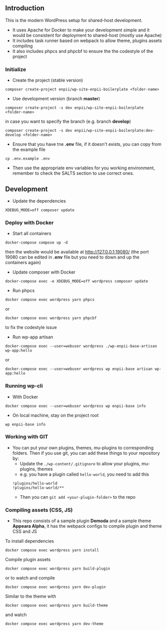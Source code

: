 ## Introduction
This is the modern WordPress setup for shared-host development.
- It uses Apache for Docker to make your development simple and it would be consistent for deployment to shared-host (mostly use Apache)
- It includes task runner based on webpack to allow theme, plugins assets compiling
- It also includes phpcs and phpcbf to ensure the the codestyle of the project

### Initialize
- Create the project (stable version)
```
composer create-project enpii/wp-site-enpii-boilerplate <folder-name>
```
  - Use development version (branch **master**)
  ```
  composer create-project -s dev enpii/wp-site-enpii-boilerplate <folder-name>
  ```
  in case you want to specify the branch (e.g. branch **develop**)
  ```
  composer create-project -s dev enpii/wp-site-enpii-boilerplate:dev-develop <folder-name>
  ```
- Ensure that you have tne **.env** file, if it doesn't exists, you can copy from the example file
```
cp .env.example .env
```
- Then use the appropriate env variables for you working environment, remember to check the SALTS section to use correct ones.

## Development
- Update the dependencies
```
XDEBUG_MODE=off composer update
```

### Deploy with Docker
- Start all containers
```
docker-compose compose up -d
```
then the website would be available at http://127.0.0.1:19080/
(the port 19080 can be edited in **.env** file but you need to down and up the containers again)

- Update composer with Docker
```
docker-compose exec -e XDEBUG_MODE=off wordpress composer update
```

- Run phpcs
```
docker compose exec wordpress yarn phpcs
```
or
```
docker compose exec wordpress yarn phpcbf
```
to fix the codestyle issue

- Run wp-app artisan
```
docker-compose exec --user=webuser wordpress ./wp-enpii-base-artisan wp-app:hello
```
or
```
docker-compose exec --user=webuser wordpress wp enpii-base artisan wp-app:hello
```

### Running wp-cli
- With Docker
```
docker compose exec --user=webuser wordpress wp enpii-base info
```

- On local machine, stay on the project root
```
wp enpii-base info
```

### Working with GIT
- You can put your own plugins, themes, mu-plugins to corresponding folders. Then if you use git, you can add these things to your repository by:
  - Update the `./wp-content/.gitignore` to allow your plugins, mu-plugins, themes
  - e.g. you have a plugin called `hello-world`, you need to add this
  ```
  !plugins/hello-world
  !plugins/hello-world/**
  ```
  - Then you can `git add <your-plugin-folder>` to the repo

### Compiling assets (CSS, JS)
- This repo consists of a sample plugin **Demoda** and a sample theme **Appeara Alpha**, it has the webpack configs to compile plugin and theme CSS and JS

To install dependencies
```
docker compose exec wordpress yarn install
```

Compile plugin assets
```
docker compose exec wordpress yarn build-plugin
```
or to watch and compile
```
docker compose exec wordpress yarn dev-plugin
```

Similar to the theme with
```
docker compose exec wordpress yarn build-theme
```
and watch
```
docker compose exec wordpress yarn dev-theme
```
